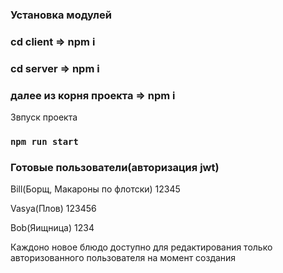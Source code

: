 
### Установка модулей

### cd client => npm i
### cd server => npm i
### далее из корня проекта => npm  i

Звпуск проекта
### `npm run start`


### Готовые пользователи(авторизация jwt)
Bill(Борщ, Макароны по флотски)
12345


Vasya(Плов)
123456

Bob(Яищница)
1234

Каждоно новое блюдо доступно для редактирования только авторизованного пользователя на момент создания

